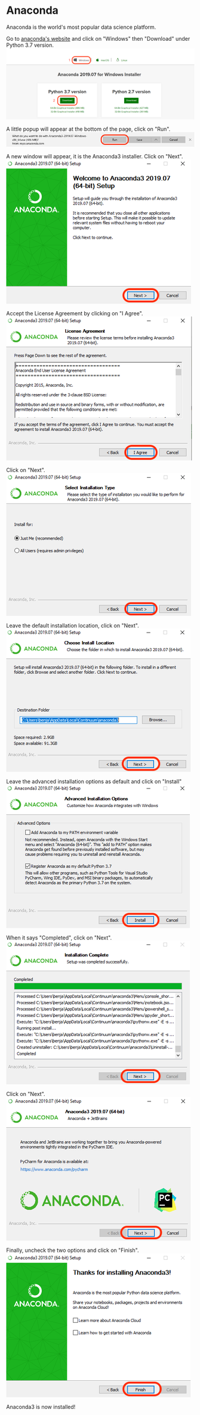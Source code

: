 # Anaconda

Anaconda is the world's most popular data science platform.

Go to [anaconda's website](https://www.anaconda.com/distribution/) and click on "Windows" then "Download" under Python 3.7 version.
![](images/anaconda_1.png)

A little popup will appear at the bottom of the page, click on "Run".
![](images/anaconda_2.png)

A new window will appear, it is the Anaconda3 installer. Click on "Next".
![](images/anaconda_3.png)

Accept the License Agreement by clicking on "I Agree".
![](images/anaconda_4.png)

Click on "Next".
![](images/anaconda_5.png)

Leave the default installation location, click on "Next".
![](images/anaconda_6.png)

Leave the advanced installation options as default and click on "Install"
![](images/anaconda_7.png)

When it says "Completed", click on "Next".
![](images/anaconda_8.png)

Click on "Next".
![](images/anaconda_9.png)

Finally, uncheck the two options and click on "Finish".
![](images/anaconda_10.png)

Anaconda3 is now installed!
